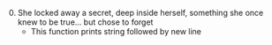 0. She locked away a secret, deep inside herself, something she once knew to be true... but chose to forget
	- This function prints string followed by new line
